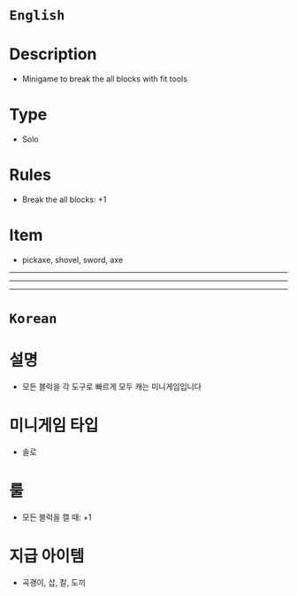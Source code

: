 # `English`
# Description
- Minigame to break the all blocks with fit tools

# Type
- Solo

# Rules
- Break the all blocks: +1

# Item
- pickaxe, shovel, sword, axe
---
---
---
# `Korean`
# 설명
- 모든 블럭을 각 도구로 빠르게 모두 캐는 미니게임입니다

# 미니게임 타입
- 솔로

# 룰
- 모든 블럭을 캘 때: +1

# 지급 아이템
- 곡괭이, 삽, 칼, 도끼

